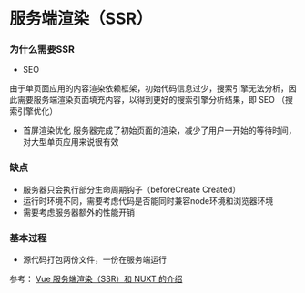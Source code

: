 # 服务端渲染（SSR）

### 为什么需要SSR
- SEO
  
由于单页面应用的内容渲染依赖框架，初始代码信息过少，搜索引擎无法分析，因此需要服务端渲染页面填充内容，以得到更好的搜索引擎分析结果，即 SEO （搜索引擎优化）

- 首屏渲染优化
  服务器完成了初始页面的渲染，减少了用户一开始的等待时间，对大型单页应用来说很有效

### 缺点
- 服务器只会执行部分生命周期钩子（beforeCreate Created）
- 运行时环境不同，需要考虑代码是否能同时兼容node环境和浏览器环境
- 需要考虑服务器额外的性能开销

### 基本过程

- 源代码打包两份文件，一份在服务端运行

参考：
[Vue 服务端渲染（SSR）和 NUXT 的介绍](https://juejin.cn/post/7000973688732385293)
